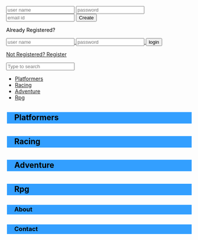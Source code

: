<html lang="en" dir="ltr">
  <head>
  	<meta charset="utf-8">
    <title>Login and Registration Form Design</title>
  	<link rel="stylesheet" type="text/css" href="">
  </head>
  <body text="Black" style="background: url(https://cdn4.vectorstock.com/i/1000x1000/44/13/funny-cartoon-whale-jumps-out-of-the-water-vector-13784413.jpg); 
      <div class="login-page">
      <div class="form">
         <form class="register-form"/>
         <input type="text" placeholder="user name"/>
         <input type="text" placeholder="password"/>
         <input type="text" placeholder="email id"/>
         <button>Create</button>
         <p class="message">Already Registered? <a href="#" </a></p>
         </form>
         <form class="login-form">
         <input type="text" placeholder="user name"/>
         <input type="password" placeholder="password"/>
         <button>login</button>
        <p class="message">Not Registered? <a href="#">Register</a></p>
         </form>
         </div>   
         </div>   
           <script src='https://code.jquery.com/jquery-3.2.1.min.js'</script>
           <script>
           $('.message a').click(function(){
           $('form').animate({height: "toggle", opacity: "toggle"}, "slow");
    });
           </script>                                        
      <div class="search-box">
         <input class="search-txt" type="text" name=""  placeholder="Type to search">
  		<a class="search-btn" href='#'>
    <i class="fas fa-search"></i>  
  		</a>
      </div>                        
        <ul>
         <li><a href="#platformers">Platformers</a></li>
         <li><a href="#racing">Racing</a></li>
         <li><a href="#adventure">Adventure</a></li>
         <li><a href="#rpg">Rpg</a></li>
       </ul>  
         <h2><p style='padding: 2px 6px 4px 20px; background-color: #339FFF; border: #FFFFFF 2px solid'>Platformers</p></h2>
         <h2><p style='padding: 2px 6px 4px 20px; background-color: #339FFF; border: #FFFFFF 2px solid'>Racing</p></h2>
         <h2><p style='padding: 2px 6px 4px 20px; background-color: #339FFF; border: #FFFFFF 2px solid'>Adventure</p></h2>
         <h2><p style='padding: 2px 6px 4px 20px; background-color: #339FFF; border: #FFFFFF 2px solid'>Rpg</p></h2>
         <h3><p style='padding: 2px 6px 4px 20px; background-color: #339FFF; border: #FFFFFF 2px solid'>About</p></h3> 
         <h3><p style='padding: 2px 6px 4px 20px; background-color: #339FFF; border: #FFFFFF 2px solid'>Contact</p></h3>                
  </body>
</html>

